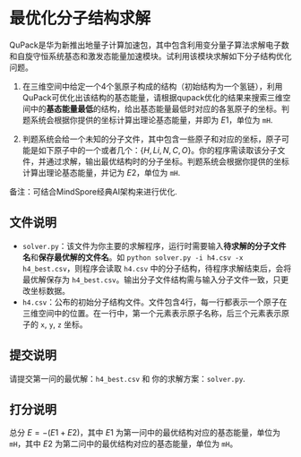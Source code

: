 # 最优化分子结构求解

QuPack是华为新推出地量子计算加速包，其中包含利用变分量子算法求解电子数和自旋守恒系统基态和激发态能量加速模块。试利用该模块求解如下分子结构优化问题。

1. 在三维空间中给定一个4个氢原子构成的结构（初始结构为一个氢链），利用QuPack可优化出该结构的基态能量，请根据qupack优化的结果来搜索三维空间中的**基态能量最低**的结构，给出基态能量最低时对应的各氢原子的坐标。判题系统会根据你提供的坐标计算出理论基态能量，并即为 $E1$，单位为 `mH`.

2. 判题系统会给一个未知的分子文件，其中包含一些原子和对应的坐标，原子可能是如下原子中的一个或者几个：$\{H, Li, N, C, O\}$。你的程序需读取该分子文件，并通过求解，输出最优结构时的分子坐标。判题系统会根据你提供的坐标计算出理论基态能量，并记为 $E2$，单位为 `mH`.

备注：可结合MindSpore经典AI架构来进行优化.

## 文件说明

- `solver.py`：该文件为你主要的求解程序，运行时需要输入**待求解的分子文件名**和**保存最优解的文件名**。如 `python solver.py -i h4.csv -x h4_best.csv`，则程序会读取 `h4.csv` 中的分子结构，待程序求解结束后，会将最优解保存为 `h4_best.csv`。输出分子文件结构需与输入分子文件一致，只更改坐标数据。
- `h4.csv`：公布的初始分子结构文件。文件包含4行，每一行都表示一个原子在三维空间中的位置。在一行中，第一个元素表示原子名称，后三个元素表示原子的 `x`, `y`, `z` 坐标。

## 提交说明

请提交第一问的最优解：`h4_best.csv` 和 你的求解方案：`solver.py`.

## 打分说明

总分 $E = -(E1 + E2)$，其中 $E1$ 为第一问中的最优结构对应的基态能量，单位为 `mH`，其中 $E2$ 为第二问中的最优结构对应的基态能量，单位为 `mH`。
